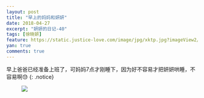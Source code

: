 ```yaml
---
layout: post
title: "早上的妈妈和妍妍"
date: 2018-04-27
excerpt: "妍妍的日记-40"
tags: [徐晓妍]
feature: https://static.justice-love.com/image/jpg/xktp.jpg?imageView2/1/w/1200/h/500
yan: true
comments: true
---
```

早上爸爸已经准备上班了，可妈妈7点才刚睡下，因为好不容易才把妍妍哄睡，不容易啊😓
{: .notice}
<figure>
    <img src="{{ site.staticUrl }}/yanyan/image/zaochen.JPG?imageMogr2/auto-orient" />
</figure>

